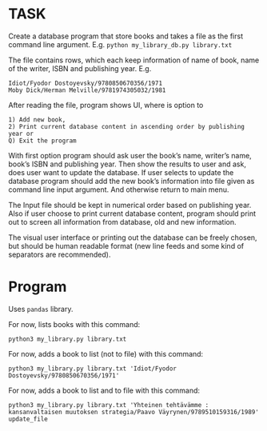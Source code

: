 # TASK

Create a database program that store books and takes a file as the first command line
argument.
E.g.
`python my_library_db.py library.txt`

The file contains rows, which each keep information of name of book, name of the writer, ISBN
and publishing year.
E.g.

```
Idiot/Fyodor Dostoyevsky/9780850670356/1971
Moby Dick/Herman Melville/9781974305032/1981
```

After reading the file, program shows UI, where is option to 
```
1) Add new book, 
2) Print current database content in ascending order by publishing year or
Q) Exit the program
```

With first option program should ask user the book’s name, writer’s name, book’s ISBN and publishing year.
Then show the results to user and ask, does user want to update the database.
If user selects to update the database program should add the new book’s information into file given as command line input argument.
And otherwise return to main menu.

The Input file should be kept in numerical order based on publishing year.
Also if user choose to print current database content, program should print out to screen all information from database, old and new information.

The visual user interface or printing out the database can be freely chosen, but should be human readable format (new line feeds and some kind of separators are recommended).

# Program
Uses `pandas` library.

For now, lists books with this command:
```
python3 my_library.py library.txt
```

For now, adds a book to list (not to file) with this command:
```
python3 my_library.py library.txt 'Idiot/Fyodor Dostoyevsky/9780850670356/1971'
```

For now, adds a book to list and to file with this command:
```
python3 my_library.py library.txt 'Yhteinen tehtävämme : kansanvaltaisen muutoksen strategia/Paavo Väyrynen/9789510159316/1989' update_file
```
